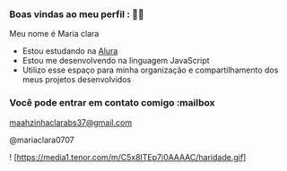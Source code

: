 ### Boas vindas ao meu perfil : 👄👄

Meu nome é Maria clara

- Estou estudando na [Alura](https://www.alura.com.br)
- Estou me desenvolvendo na linguagem JavaScript
- Utilizo esse espaço para minha organização e compartilhamento dos meus projetos desenvolvidos

### Você pode entrar em contato comigo :mailbox

maahzinhaclarabs37@gmail.com

@mariaclara0707


! [https://media1.tenor.com/m/C5x8ITEp7i0AAAAC/haridade.gif]
